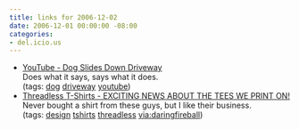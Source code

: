 ```yaml
---
title: links for 2006-12-02
date: 2006-12-01 00:00:00 -08:00
categories:
- del.icio.us
---
```


<ul class="delicious">
	<li>
		<div class="delicious-link"><a href="http://www.youtube.com/watch?v=KGmnyxKTNMk&eurl=">YouTube - Dog Slides Down Driveway</a></div>
		<div class="delicious-extended">Does what it says, says what it does.</div>
		<div class="delicious-tags">(tags: <a href="http://del.icio.us/torrez/dog">dog</a> <a href="http://del.icio.us/torrez/driveway">driveway</a> <a href="http://del.icio.us/torrez/youtube">youtube</a>)</div>
	</li>
	<li>
		<div class="delicious-link"><a href="http://www.threadless.com/news/88235/EXCITING_NEWS_ABOUT_THE_TEES_WE_PRINT_ON">Threadless T-Shirts - EXCITING NEWS ABOUT THE TEES WE PRINT ON!</a></div>
		<div class="delicious-extended">Never bought a shirt from these guys, but I like their business.</div>
		<div class="delicious-tags">(tags: <a href="http://del.icio.us/torrez/design">design</a> <a href="http://del.icio.us/torrez/tshirts">tshirts</a> <a href="http://del.icio.us/torrez/threadless">threadless</a> <a href="http://del.icio.us/torrez/via:daringfireball">via:daringfireball</a>)</div>
	</li>
</ul>
